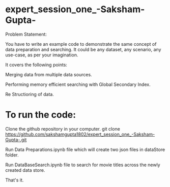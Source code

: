 # expert_session_one_-Saksham-Gupta-

Problem Statement:

You have to write an example code to demonstrate the same concept of data preparation
and searching. It could be any dataset, any scenario, any use-case, as per your
imagination.

It covers the following points:

Merging data from multiple data sources.

Performing memory efficient searching with Global Secondary Index.

Re Structioring of data.

# To run the code:

Clone the github repository in your computer. git clone https://github.com/sakshamgupta1802/expert_session_one_-Saksham-Gupta-.git

Run Data Preparations.ipynb file which will create two json files in dataStore folder.

Run DataBaseSearch.ipynb file to search for movie titles across the newly created data store.

That's it.
